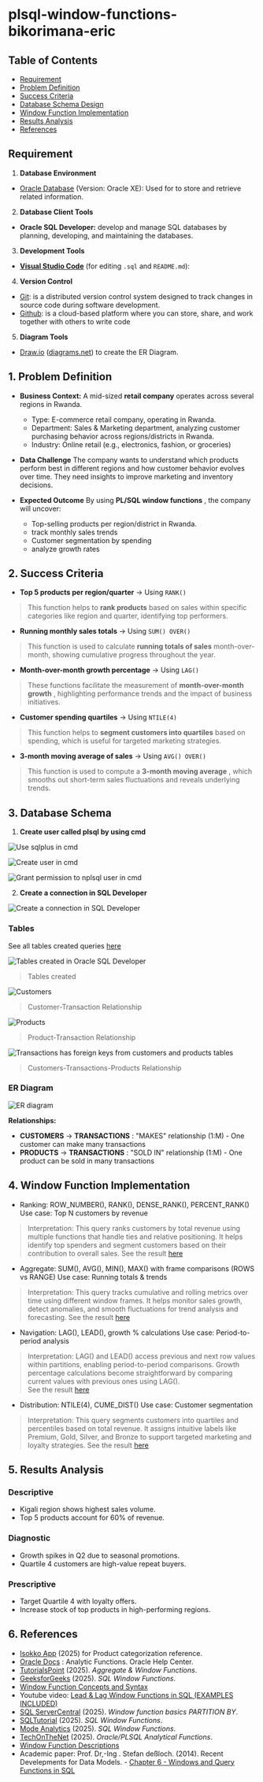 # plsql-window-functions-bikorimana-eric

## Table of Contents

- [Requirement](#13)
- [Problem Definition](#37)
- [Success Criteria](#55)
- [Database Schema Design](#77)
- [Window Function Implementation](#196)
- [Results Analysis](#218)
- [References](#235)

## Requirement

1. **Database Environment**

* [Oracle Database](https://www.oracle.com/database/) (Version: Oracle XE): Used for to store and retrieve related information.

2. **Database Client Tools**

* **Oracle SQL Developer:** develop and manage SQL databases by planning, developing, and maintaining the databases.

3. **Development Tools**

* **[Visual Studio Code](https://code.visualstudio.com/download)** (for editing `.sql` and `README.md`):

4. **Version Control**

* [Git](https://git-scm.com/): is a distributed version control system designed to track changes in source code during software development.
* [Github](https://github.com/): is a cloud-based platform where you can store, share, and work together with others to write code

5. **Diagram Tools**

* [Draw.io](http://Draw.io) ([diagrams.net](http://diagrams.net)) to create the ER Diagram.


## 1. Problem Definition

* **Business Context:**
  A mid-sized **retail company** operates across several regions in Rwanda. 
  * Type: E-commerce retail company, operating in Rwanda.
  * Department: Sales &  Marketing department, analyzing customer purchasing behavior    across regions/districts in Rwanda.
  * Industry: Online retail (e.g., electronics, fashion, or groceries)
    
* **Data Challenge**
  The company wants to understand which products perform best in different regions and how customer behavior evolves over time. They need insights to improve marketing and inventory decisions.
  
* **Expected Outcome**
  By using  **PL/SQL window functions** , the company will uncover:
  * Top-selling products per region/district in Rwanda.
  * track monthly sales trends
  * Customer segmentation by spending
  * analyze growth rates

## 2. Success Criteria

* **Top 5 products per region/quarter** → Using `RANK()`

> This function helps to **rank products** based on sales within specific categories like region and quarter, identifying top performers.

* **Running monthly sales totals** → Using `SUM() OVER()`

> This function is used to calculate **running totals of sales** month-over-month, showing cumulative progress throughout the year.

* **Month-over-month growth percentage** → Using `LAG()`

> These functions facilitate the measurement of  **month-over-month growth** , highlighting performance trends and the impact of business initiatives.

* **Customer spending quartiles** → Using `NTILE(4)`

> This function helps to **segment customers into quartiles** based on spending, which is useful for targeted marketing strategies.

* **3-month moving average of sales** → Using `AVG() OVER()`

> This function is used to compute a  **3-month moving average** , which smooths out short-term sales fluctuations and reveals underlying trends.

## 3. Database Schema

1. **Create user called plsql by using cmd**
   
![Use sqlplus in cmd](screenshots/03_Login_cmd.PNG)

![Create user in cmd](screenshots/04_create_user_plsql.PNG)

![Grant permission to nplsql user in cmd](screenshots/05_grant_permission_plsql_user.PNG)

2. **Create a connection in SQL Developer**

![Create a connection in SQL Developer](screenshots/06_create_connection_in_sqldeveloper.PNG)

### Tables

See all tables created queries [here](sql/01_sql_schema.sql)

![Tables created in Oracle SQL Developer](screenshots/01_Table_created.png)

> Tables created 



![Customers](screenshots/19_Transactions_table_has_relationship_to_customers_table.PNG)

> Customer-Transaction Relationship

![Products](screenshots/20_Transactions_table_has_relationship_to_product_table.PNG)

> Product-Transaction Relationship

![Transactions has foreign keys from customers and products tables](screenshots/02_tables_relationship..png)

> Customers-Transactions-Products Relationship





### ER Diagram

![ER diagram](screenshots/ER_Diagram.png)

**Relationships:**

* **CUSTOMERS** →  **TRANSACTIONS** : "MAKES" relationship (1:M) - One customer can make many transactions
* **PRODUCTS** →  **TRANSACTIONS** : "SOLD IN" relationship (1:M) - One product can be sold in many transactions

## 4. Window Function Implementation

* Ranking: ROW_NUMBER(), RANK(), DENSE_RANK(), PERCENT_RANK() Use case: Top N customers by revenue
>Interpretation: This query ranks customers by total revenue using multiple functions that handle ties and relative
>positioning. It helps identify top spenders and segment customers based on their contribution to overall sales.
> See the result [here](sql/03_result_queries.sql)

* Aggregate: SUM(), AVG(), MIN(), MAX() with frame comparisons (ROWS vs RANGE) Use case: Running totals & trends
>Interpretation: This query tracks cumulative and rolling metrics over time using different window frames. It helps
>monitor sales growth, detect anomalies, and smooth fluctuations for trend analysis and forecasting.
> See the result [here](sql/03_result_queries.sql)

* Navigation: LAG(), LEAD(), growth % calculations Use case: Period-to-period analysis
>Interpretation: LAG() and LEAD() access previous and next row values within partitions, enabling period-to-period comparisons.
>Growth percentage calculations become straightforward by comparing current values with previous ones using LAG().        
> See the result [here](sql/03_result_queries.sql)

* Distribution: NTILE(4), CUME_DIST() Use case: Customer segmentation
> Interpretation: This query segments customers into quartiles and percentiles based on total revenue. It assigns intuitive 
>labels like Premium, Gold, Silver, and Bronze to support targeted marketing and loyalty strategies.
> See the result [here](sql/03_result_queries.sql)

## 5. Results Analysis

### Descriptive

* Kigali region shows highest sales volume.
* Top 5 products account for 60% of revenue.

### Diagnostic

* Growth spikes in Q2 due to seasonal promotions.
* Quartile 4 customers are high-value repeat buyers.

### Prescriptive

* Target Quartile 4 with loyalty offers.
* Increase stock of top products in high-performing regions.

## 6. References


* [Isokko App](https://app.isokko.com/) (2025) for Product categorization reference.
* [Oracle Docs](https://docs.oracle.com/en/database/oracle/oracle-database/index.html) : Analytic Functions. Oracle Help Center.
* [TutorialsPoint](https://www.tutorialspoint.com/apache_tajo/apache_tajo_aggregate_and_window_functions.htm) (2025). *Aggregate & Window Functions*.
* [GeeksforGeeks](https://www.geeksforgeeks.org/sql/window-functions-in-sql/) (2025). *SQL Window Functions*.
* [Window Function Concepts and Syntax](https://docs.oracle.com/cd/E17952_01/mysql-8.0-en/window-functions-usage.html)
* Youtube video: [Lead &amp; Lag Window Functions in SQL (EXAMPLES INCLUDED)](https://www.youtube.com/watch?v=nHEEyX_yDvo)
* [SQL ServerCentral](https://www.sqlservercentral.com/articles/window-function-basics-partition-by) (2025). *Window function basics PARTITION BY*.
* [SQLTutorial](https://www.sqltutorial.org/sql-window-functions/) (2025). *SQL Window Functions*.
* [Mode Analytics](https://mode.com/sql-tutorial/sql-window-functions) (2025). *SQL Window Functions*.
* [TechOnTheNet](https://www.techonthenet.com/oracle/index.php) (2025). *Oracle/PLSQL Analytical Functions*.
* [Window Function Descriptions](https://dev.mysql.com/doc/refman/8.4/en/window-function-descriptions.html)
* Academic paper:
Prof. Dr,-Ing . Stefan deßloch. (2014). Recent Develepments for Data Models. - [Chapter 6 - Windows and Query Functions in SQL](http://wwwlgis.informatik.uni-kl.de/cms/fileadmin/courses/SS2014/Neuere_Entwicklungen/Chapter_6_-_Windows_and_Query_Functions_in_SQL.pdf)




